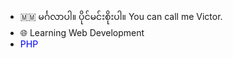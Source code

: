 - 🇲🇲 မင်္ဂလာပါ။ ပိုင်မင်းစိုးပါ။ You can call me Victor.
- 🌐 Learning Web Development 
- <span style="color: blue">PHP</span>
<!---
PaingMinSoe/PaingMinSoe is a ✨ special ✨ repository because its `README.md` (this file) appears on your GitHub profile.
You can click the Preview link to take a look at your changes.
--->
